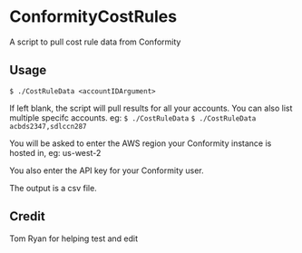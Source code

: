 # ConformityCostRules

A script to pull cost rule data from Conformity

## Usage

`$ ./CostRuleData <accountIDArgument>`

If left blank, the script will pull results for all your accounts. You can also list multiple specifc accounts.
eg:
`$ ./CostRuleData`
`$ ./CostRuleData acbds2347,sdlccn287`
  
You will be asked to enter the AWS region your Conformity instance is hosted in, eg:
us-west-2

You also enter the API key for your Conformity user.

The output is a csv file.

## Credit
Tom Ryan for helping test and edit
